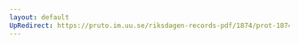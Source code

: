 ```yaml
---
layout: default
UpRedirect: https://pruto.im.uu.se/riksdagen-records-pdf/1874/prot-1874--ak--126/prot-1874--ak--126_004.pdf
---
```

